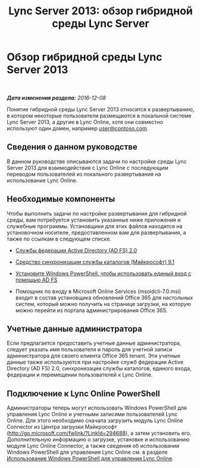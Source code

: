﻿---
title: 'Lync Server 2013: обзор гибридной среды Lync Server'
TOCTitle: Обзор гибридной среды Lync Server 2013
ms:assetid: 0d16ec3a-28f0-4483-96e7-8e68f30398fa
ms:mtpsurl: https://technet.microsoft.com/ru-ru/library/JJ204669(v=OCS.15)
ms:contentKeyID: 49308927
ms.date: 06/01/2017
mtps_version: v=OCS.15
ms.translationtype: HT
---

# Обзор гибридной среды Lync Server 2013

 

_**Дата изменения раздела:** 2016-12-08_

Понятие гибридной среды Lync Server 2013 относится к развертыванию, в котором некоторые пользователи размещаются в локальной системе Lync Server 2013, а другие в Lync Online, хотя они совместно используют один домен, например user@contoso.com.

## Сведения о данном руководстве

В данном руководстве описываются задачи по настройке среды Lync Server 2013 для взаимодействия с Lync Online с последующим переводом пользователей из локального развертывания на использование Lync Online.

## Необходимые компоненты

Чтобы выполнить задачи по настройке развертывания для гибридной среды, вам потребуется установить указанные ниже приложения и служебные программы. Установщики для этих файлов находятся на установочном носителе, предоставленном вам для развертывания, а также по ссылкам в следующем списке.

  - [Службы федерации Active Directory (AD FS) 2.0](http://go.microsoft.com/fwlink/p/?linkid=257305)

  - [Средство синхронизации службы каталогов (Майкрософт) 9.1](http://go.microsoft.com/fwlink/p/?linkid=257307)

  - [Установите Windows PowerShell, чтобы использовать единый вход с помощью AD FS](http://go.microsoft.com/fwlink/p/?linkid=398710)

  - Помощник по входу в Microsoft Online Services (msoidcli-7.0.msi) входит в состав установщика обновлений Office 365 для настольных систем, который можно получить на странице загрузки, на которую можно перейти из портала администрирования Office 365.

## Учетные данные администратора

Если предлагается предоставить учетные данные администратора, следует указать имя пользователя и пароль для учетной записи администратора для своего клиента Office 365 tenant. Эти учетные данные также используются при настройке служб федерации Active Directory (AD FS) 2.0, синхронизации службы каталогов, единого входа, федерации и перемещении пользователей к Lync Online.

## Подключение к Lync Online PowerShell

Администраторы теперь могут использовать Windows PowerShell для управления Lync Online и учетными записями пользователей Lync Online. Для этого необходимо сначала загрузить модуль Lync Online Connector из Центра загрузки Майкрософт (http://go.microsoft.com/fwlink/?LinkId=294688), а затем установить его. Дополнительную информацию о загрузке, установке и использованию модуля Lync Online Connector, а также сведения об использовании Windows PowerShell для управления Lync Online см. в разделе [Использование Windows PowerShell для управления Lync Online](https://docs.microsoft.com/en-us/SkypeForBusiness/set-up-your-computer-for-windows-powershell/set-up-your-computer-for-windows-powershell).

